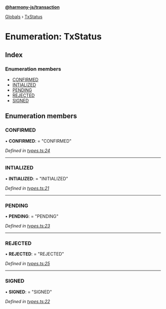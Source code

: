 **[@harmony-js/transaction](../README.md)**

[Globals](../README.md) › [TxStatus](txstatus.md)

# Enumeration: TxStatus

## Index

### Enumeration members

* [CONFIRMED](txstatus.md#confirmed)
* [INTIALIZED](txstatus.md#intialized)
* [PENDING](txstatus.md#pending)
* [REJECTED](txstatus.md#rejected)
* [SIGNED](txstatus.md#signed)

## Enumeration members

###  CONFIRMED

• **CONFIRMED**: = "CONFIRMED"

*Defined in [types.ts:24](https://github.com/FireStack-Lab/Harmony-sdk-core/blob/d840c02/packages/harmony-transaction/src/types.ts#L24)*

___

###  INTIALIZED

• **INTIALIZED**: = "INITIALIZED"

*Defined in [types.ts:21](https://github.com/FireStack-Lab/Harmony-sdk-core/blob/d840c02/packages/harmony-transaction/src/types.ts#L21)*

___

###  PENDING

• **PENDING**: = "PENDING"

*Defined in [types.ts:23](https://github.com/FireStack-Lab/Harmony-sdk-core/blob/d840c02/packages/harmony-transaction/src/types.ts#L23)*

___

###  REJECTED

• **REJECTED**: = "REJECTED"

*Defined in [types.ts:25](https://github.com/FireStack-Lab/Harmony-sdk-core/blob/d840c02/packages/harmony-transaction/src/types.ts#L25)*

___

###  SIGNED

• **SIGNED**: = "SIGNED"

*Defined in [types.ts:22](https://github.com/FireStack-Lab/Harmony-sdk-core/blob/d840c02/packages/harmony-transaction/src/types.ts#L22)*